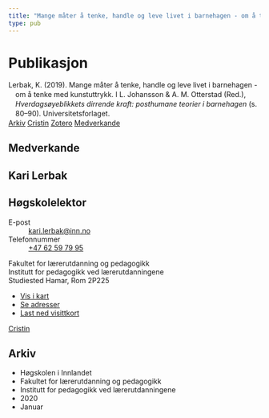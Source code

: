 ```yaml
---
title: "Mange måter å tenke, handle og leve livet i barnehagen - om å tenke med kunstuttrykk"
type: pub
---
```

<h1>Publikasjon</h1>
<article id="csl-bib-container-5R92DF76" class="csl-bib-container">
  <div class="csl-bib-body" style="line-height: 1.35; padding-left: 1em; text-indent:-1em;">
  <div class="csl-entry">Lerbak, K. (2019). Mange m&#xE5;ter &#xE5; tenke, handle og leve livet i barnehagen - om &#xE5; tenke med kunstuttrykk. I L. Johansson &amp; A. M. Otterstad (Red.), <i>Hverdags&#xF8;yeblikkets dirrende kraft: posthumane teorier i barnehagen</i> (s. 80&#x2013;90). Universitetsforlaget.</div>
</div>
  <div class="csl-bib-buttons">
    <a href="#taxonomy-article-5R92DF76" class="csl-bib-button">Arkiv</a>
    <a href="https://app.cristin.no/results/show.jsf?id=1767599" alt="Cristin URL" class="csl-bib-button">Cristin</a>
    <a href="http://zotero.org/groups/5022929/items/5R92DF76" alt="Zotero URL" class="csl-bib-button">Zotero</a>
    <a href="#contributors-article-5R92DF76" class="csl-bib-button">Medverkande</a>
  </div>
  <div id="csl-bib-meta-container-5R92DF76"></div>
</article>
<div id="csl-bib-meta-5R92DF76" class="csl-bib-meta">
  <article id="contributors-article-5R92DF76" class="contributors-article">
    <h1>Medverkande</h1>
    <div class="personas">
<div class="vrtx-hinn-person-card">
<div class="photo">
<i class="lar la-user-circle missing-person"></i>
</div>
<div class="info">
<hgroup><h1>Kari Lerbak</h1>
<h2>Høgskolelektor</h2>
</hgroup><dl>
<dt>E-post</dt>
<dd>
<a href="mailto:kari.lerbak@inn.no">kari.lerbak@inn.no</a>
</dd>
<dt>Telefonnummer</dt>
<dd><a href="tel:+4762597995">
+47 62 59 79 95
</a></dd>
</dl>
<p>
Fakultet for lærerutdanning og pedagogikk<br>
Institutt for pedagogikk ved lærerutdanningene<br>
Studiested Hamar,
Rom 2P225
</p>
<ul class="vrtx-hinn-links">
<li><a href="https://www.google.com/maps?q=60.796004,11.072099">Vis i kart</a></li>
<li><a href="https://www.inn.no/finn-en-ansatt/kari-lerbak.html#vrtx-hinn-addresses">Se adresser</a></li>
<li><a href="https://www.inn.no/finn-en-ansatt/kari-lerbak.html?vrtx=vcf">Last ned visittkort</a></li>
</ul>
</div>
</div>
<a href="https://app.cristin.no/persons/show.jsf?id=1146334" alt="Cristin URL" class="personas-cristin">Cristin</a>
</div>
  </article>
  <article id="taxonomy-article-5R92DF76" class="taxonomy-article">
    <h1>Arkiv</h1>
    <ul>
      <li>Høgskolen i Innlandet</li>
      <li>Fakultet for lærerutdanning og pedagogikk</li>
      <li>Institutt for pedagogikk ved lærerutdanningene</li>
      <li>2020</li>
      <li>Januar</li>
    </ul>
  </article>
</div>
